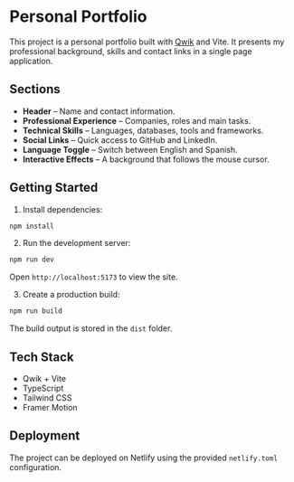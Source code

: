 # Personal Portfolio

This project is a personal portfolio built with [Qwik](https://qwik.dev/) and Vite. It presents my professional background, skills and contact links in a single page application.

## Sections

- **Header** – Name and contact information.
- **Professional Experience** – Companies, roles and main tasks.
- **Technical Skills** – Languages, databases, tools and frameworks.
- **Social Links** – Quick access to GitHub and LinkedIn.
- **Language Toggle** – Switch between English and Spanish.
- **Interactive Effects** – A background that follows the mouse cursor.

## Getting Started

1. Install dependencies:

```bash
npm install
```

2. Run the development server:

```bash
npm run dev
```

Open `http://localhost:5173` to view the site.

3. Create a production build:

```bash
npm run build
```

The build output is stored in the `dist` folder.

## Tech Stack

- Qwik + Vite
- TypeScript
- Tailwind CSS
- Framer Motion

## Deployment

The project can be deployed on Netlify using the provided `netlify.toml` configuration.

